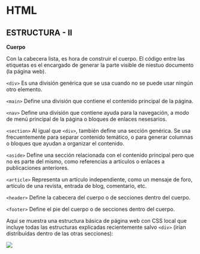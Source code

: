 # HTML
## ESTRUCTURA - II

**Cuerpo**

Con la cabecera lista, es hora de construir el cuerpo. El código entre las etiquetas <body> es el encargado de generar la parte visible de niestuo documento (la página web).

`<div>` Es una división genérica que se usa cuando no se puede usar ningún otro elemento.

`<main>` Define una división que contiene el contenido principal de la página.

`<nav>` Define una división que contiene ayuda para la navegación, a modo de menú principal de la página o bloques de enlaces nesesarios.

`<section>` Al igual que `<div>`, también define una sección genérica.
Se usa frecuentemente para separar contenido temático, o para generar columnas o bloques que ayudan a organizar el contenido.

`<aside>` Define una sección relacionada con el contenido principal pero que no es parte del mismo, como referencias a artículos o enlaces a publicaciones anteriores.

`<article>` Representa un artículo independiente, como un mensaje de foro, artículo de una revista, entrada de blog, comentario, etc.

`<header>` Define la cabecera del cuerpo o de secciones dentro del cuerpo.

`<footer>` Define el pie del cuerpo o de secciones dentro del cuerpo.

Aquí se muestra una estructura básica de página web con CSS local que incluye todas las estructuras explicadas recientemente salvo `<div>` (irían distribuídas dentro de las otras secciones):



![](diseñoBasico.png)
